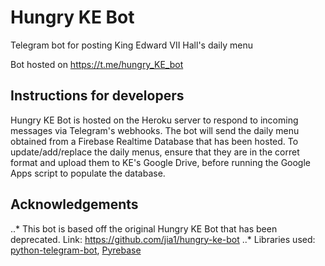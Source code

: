 # Hungry KE Bot
Telegram bot for posting King Edward VII Hall's daily menu

Bot hosted on https://t.me/hungry_KE_bot

## Instructions for developers
Hungry KE Bot is hosted on the Heroku server to respond to incoming messages via Telegram's webhooks.
The bot will send the daily menu obtained from a Firebase Realtime Database that has been hosted.
To update/add/replace the daily menus, ensure that they are in the corret format and upload them to KE's Google Drive, before running the Google Apps script to populate the database.

## Acknowledgements
..* This bot is based off the original Hungry KE Bot that has been deprecated. Link: https://github.com/jia1/hungry-ke-bot
..* Libraries used: [python-telegram-bot](https://github.com/python-telegram-bot/python-telegram-bot), [Pyrebase](https://github.com/thisbejim/Pyrebase)